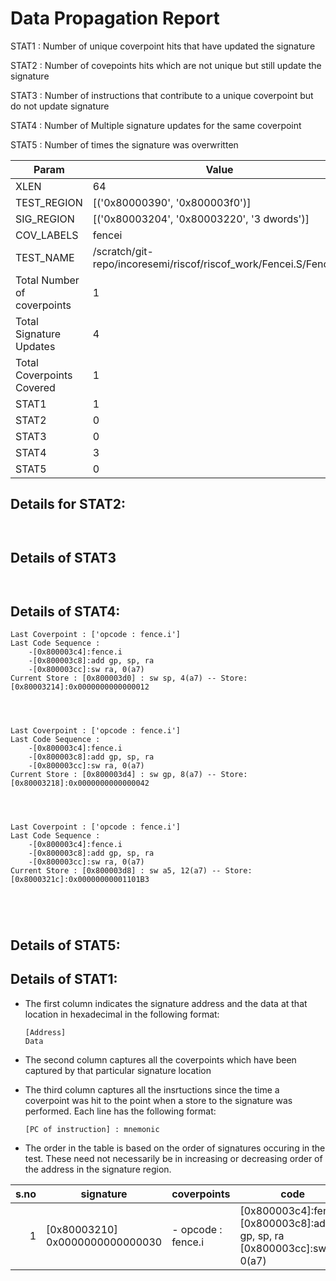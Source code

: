 
# Data Propagation Report

STAT1 : Number of unique coverpoint hits that have updated the signature

STAT2 : Number of covepoints hits which are not unique but still update the signature

STAT3 : Number of instructions that contribute to a unique coverpoint but do not update signature

STAT4 : Number of Multiple signature updates for the same coverpoint

STAT5 : Number of times the signature was overwritten

| Param                     | Value    |
|---------------------------|----------|
| XLEN                      | 64      |
| TEST_REGION               | [('0x80000390', '0x800003f0')]      |
| SIG_REGION                | [('0x80003204', '0x80003220', '3 dwords')]      |
| COV_LABELS                | fencei      |
| TEST_NAME                 | /scratch/git-repo/incoresemi/riscof/riscof_work/Fencei.S/Fencei.S    |
| Total Number of coverpoints| 1     |
| Total Signature Updates   | 4      |
| Total Coverpoints Covered | 1      |
| STAT1                     | 1      |
| STAT2                     | 0      |
| STAT3                     | 0     |
| STAT4                     | 3     |
| STAT5                     | 0     |

## Details for STAT2:

```


```

## Details of STAT3

```


```

## Details of STAT4:

```
Last Coverpoint : ['opcode : fence.i']
Last Code Sequence : 
	-[0x800003c4]:fence.i
	-[0x800003c8]:add gp, sp, ra
	-[0x800003cc]:sw ra, 0(a7)
Current Store : [0x800003d0] : sw sp, 4(a7) -- Store: [0x80003214]:0x0000000000000012




Last Coverpoint : ['opcode : fence.i']
Last Code Sequence : 
	-[0x800003c4]:fence.i
	-[0x800003c8]:add gp, sp, ra
	-[0x800003cc]:sw ra, 0(a7)
Current Store : [0x800003d4] : sw gp, 8(a7) -- Store: [0x80003218]:0x0000000000000042




Last Coverpoint : ['opcode : fence.i']
Last Code Sequence : 
	-[0x800003c4]:fence.i
	-[0x800003c8]:add gp, sp, ra
	-[0x800003cc]:sw ra, 0(a7)
Current Store : [0x800003d8] : sw a5, 12(a7) -- Store: [0x8000321c]:0x00000000001101B3





```

## Details of STAT5:



## Details of STAT1:

- The first column indicates the signature address and the data at that location in hexadecimal in the following format: 
  ```
  [Address]
  Data
  ```

- The second column captures all the coverpoints which have been captured by that particular signature location

- The third column captures all the insrtuctions since the time a coverpoint was
  hit to the point when a store to the signature was performed. Each line has
  the following format:
  ```
  [PC of instruction] : mnemonic
  ```
- The order in the table is based on the order of signatures occuring in the
  test. These need not necessarily be in increasing or decreasing order of the
  address in the signature region.

|s.no|            signature             |      coverpoints      |                                         code                                          |
|---:|----------------------------------|-----------------------|---------------------------------------------------------------------------------------|
|   1|[0x80003210]<br>0x0000000000000030|- opcode : fence.i<br> |[0x800003c4]:fence.i<br> [0x800003c8]:add gp, sp, ra<br> [0x800003cc]:sw ra, 0(a7)<br> |
